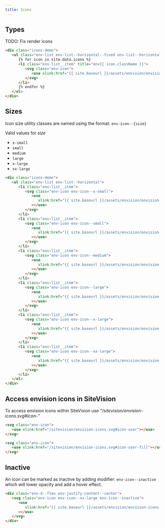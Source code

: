 ```yaml
---
title: Icons
---
```


## Types

TODO: Fix render icons
```html
<div class="icons-demo">
   <ul class="env-list env-list--horizontal--fixed env-list--horizontal--fixed--6">
      {% for icon in site.data.icons %}
      <li class="env-list__item" title="env{{ icon.className }}">
         <svg class="env-icon">
            <use xlink:href="{{ site.baseurl }}/assets/envision/envision-icons.svg#{{ icon.className }}"></use>
         </svg>
      </li>
      {% endfor %}
   </ul>
</div>
```

## Sizes ##

Icon size utility classes are named using the format: `env-icon--{size}`

Valid values for _size_

-  `x-small`
-  `small`
-  `medium`
-  `large`
-  `x-large`
-  `xx-large`

```html
<div class="icons-demo">
   <ul class="env-list env-list--horizontal">
      <li class="env-list__item">
         <svg class="env-icon env-icon--x-small">
            <use
               xlink:href="{{ site.baseurl }}/assets/envision/envision-icons.svg#icon-user"
            ></use>
         </svg>
      </li>
      <li class="env-list__item">
         <svg class="env-icon env-icon--small">
            <use
               xlink:href="{{ site.baseurl }}/assets/envision/envision-icons.svg#icon-user"
            ></use>
         </svg>
      </li>
      <li class="env-list__item">
         <svg class="env-icon env-icon--medium">
            <use
               xlink:href="{{ site.baseurl }}/assets/envision/envision-icons.svg#icon-user"
            ></use>
         </svg>
      </li>
      <li class="env-list__item">
         <svg class="env-icon env-icon--large">
            <use
               xlink:href="{{ site.baseurl }}/assets/envision/envision-icons.svg#icon-user"
            ></use>
         </svg>
      </li>
      <li class="env-list__item">
         <svg class="env-icon env-icon--x-large">
            <use
               xlink:href="{{ site.baseurl }}/assets/envision/envision-icons.svg#icon-user"
            ></use>
         </svg>
      </li>
      <li class="env-list__item">
         <svg class="env-icon env-icon--xx-large">
            <use
               xlink:href="{{ site.baseurl }}/assets/envision/envision-icons.svg#icon-user"
            ></use>
         </svg>
      </li>
   </ul>
</div>

```

## Access envision icons in SiteVision ##

<p>
   To access envision icons within SiteVision use
   <i>"/sitevision/envision-icons.svg#icon-"</i>
</p>

```html
<svg class="env-icon">
   <use xlink:href="/sitevision/envision-icons.svg#icon-user"></use>
</svg>

<svg class="env-icon">
   <use xlink:href="/sitevision/envision-icons.svg#icon-user-fill"></use>
</svg>
```

## Inactive ##

An icon can be marked as inactive by adding modifier: `env-icon--inactive` which will lower opacity and add a hover effect. 

```html
<div class="env-d--flex env-justify-content--center">
   <svg class="env-icon env-icon--xx-large env-icon--inactive">
      <use
         xlink:href="{{ site.baseurl }}/assets/envision/envision-icons.svg#icon-user"
      ></use>
   </svg>
</div>

```
